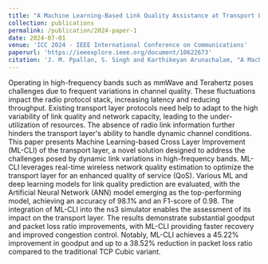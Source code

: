 ```yaml
---
title: "A Machine Learning-Based Link Quality Assistance at Transport Layer for High-Frequency Networks"
collection: publications
permalink: /publication/2024-paper-1
date: 2024-07-01
venue: 'ICC 2024 - IEEE International Conference on Communications'
paperurl: 'https://ieeexplore.ieee.org/document/10622673'
citation: 'J. M. Ppallan, S. Singh and Karthikeyan Arunachalam, "A Machine Learning-Based Link Quality Assistance at Transport Layer for High-Frequency Networks," ICC 2024 - IEEE International Conference on Communications, Denver, CO, USA, 2024, pp. 2743-2748, doi: 10.1109/ICC51166.2024.10622673.'
---
```


Operating in high-frequency bands such as mmWave and Terahertz poses challenges due to frequent variations in channel quality. These fluctuations impact the radio protocol stack, increasing latency and reducing throughput. Existing transport layer protocols need help to adapt to the high variability of link quality and network capacity, leading to the under-utilization of resources. The absence of radio link information further hinders the transport layer's ability to handle dynamic channel conditions. This paper presents Machine Learning-based Cross Layer Improvement (ML-CLI) of the transport layer, a novel solution designed to address the challenges posed by dynamic link variations in high-frequency bands. ML-CLI leverages real-time wireless network quality estimation to optimize the transport layer for an enhanced quality of service (QoS). Various ML and deep learning models for link quality prediction are evaluated, with the Artificial Neural Network (ANN) model emerging as the top-performing model, achieving an accuracy of 98.1% and an F1-score of 0.98. The integration of ML-CLI into the ns3 simulator enables the assessment of its impact on the transport layer. The results demonstrate substantial goodput and packet loss ratio improvements, with ML-CLI providing faster recovery and improved congestion control. Notably, ML-CLI achieves a 45.22% improvement in goodput and up to a 38.52% reduction in packet loss ratio compared to the traditional TCP Cubic variant.
